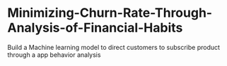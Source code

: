 # Minimizing-Churn-Rate-Through-Analysis-of-Financial-Habits
Build a Machine learning model to direct customers to subscribe product through a app behavior analysis
